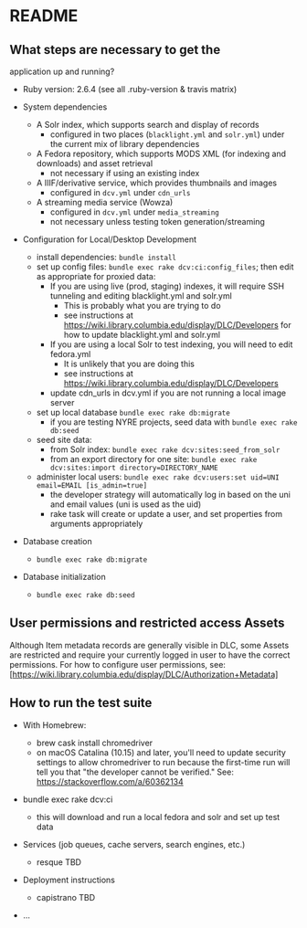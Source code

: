 # README

## What steps are necessary to get the
application up and running?

* Ruby version: 2.6.4 (see all .ruby-version & travis matrix)

* System dependencies
  * A Solr index, which supports search and display of records
    * configured in two places (`blacklight.yml` and `solr.yml`) under the current mix of library dependencies
  * A Fedora repository, which supports MODS XML (for indexing and downloads) and asset retrieval
    * not necessary if using an existing index
  * A IIIF/derivative service, which provides thumbnails and images
    * configured in `dcv.yml` under `cdn_urls`
  * A streaming media service (Wowza)
    * configured in `dcv.yml` under `media_streaming`
    * not necessary unless testing token generation/streaming

* Configuration for Local/Desktop Development
  * install dependencies: `bundle install`
  * set up config files: `bundle exec rake dcv:ci:config_files`; then edit as appropriate for proxied data:
    * If you are using live (prod, staging) indexes, it will require SSH tunneling and editing blacklight.yml and solr.yml
      * This is probably what you are trying to do
      * see instructions at https://wiki.library.columbia.edu/display/DLC/Developers for how to update blacklight.yml and solr.yml
    * If you are using a local Solr to test indexing, you will need to edit fedora.yml
      * It is unlikely that you are doing this
      * see instructions at https://wiki.library.columbia.edu/display/DLC/Developers
    * update cdn_urls in dcv.yml if you are not running a local image server
  * set up local database `bundle exec rake db:migrate`
    * if you are testing NYRE projects, seed data with `bundle exec rake db:seed`
  * seed site data:
    * from Solr index: `bundle exec rake dcv:sites:seed_from_solr`
    * from an export directory for one site: `bundle exec rake dcv:sites:import directory=DIRECTORY_NAME`
  * administer local users: `bundle exec rake dcv:users:set uid=UNI email=EMAIL [is_admin=true]`
    * the developer strategy will automatically log in based on the uni and email values (uni is used as the uid)
    * rake task will create or update a user, and set properties from arguments appropriately


* Database creation
  * `bundle exec rake db:migrate`

* Database initialization
  * `bundle exec rake db:seed`

## User permissions and restricted access Assets

Although Item metadata records are generally visible in DLC, some Assets are restricted and require your currently logged in user to have the correct permissions.  For how to configure user permissions, see: [https://wiki.library.columbia.edu/display/DLC/Authorization+Metadata]

## How to run the test suite
* With Homebrew:
  * brew cask install chromedriver
  * on macOS Catalina (10.15) and later, you'll need to update security settings to allow chromedriver to run because the first-time run will tell you that "the developer cannot be verified." See: https://stackoverflow.com/a/60362134
* bundle exec rake dcv:ci
  * this will download and run a local fedora and solr and set up test data

* Services (job queues, cache servers, search engines, etc.)
  * resque TBD

* Deployment instructions
  * capistrano TBD

* ...
